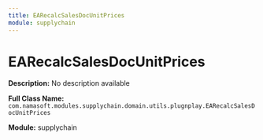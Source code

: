```yaml
---
title: EARecalcSalesDocUnitPrices
module: supplychain
---
```


# EARecalcSalesDocUnitPrices

**Description:** No description available

**Full Class Name:** `com.namasoft.modules.supplychain.domain.utils.plugnplay.EARecalcSalesDocUnitPrices`

**Module:** supplychain


